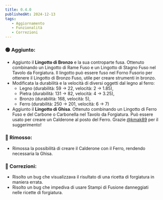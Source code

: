 ```yaml
---
title: 0.4.0
publishedAt: 2024-12-13
tags:
   - Aggiornamento
   - Funzionalità
   - Correzioni
---
```


### 🟢 Aggiunto:
- Aggiunto il **Lingotto di Bronzo** e la sua controparte fusa. Ottenuto combinando un Lingotto di Rame Fuso e un Lingotto di Stagno Fuso nel Tavolo da Forgiatura. Il lingotto può essere fuso nel Forno Fusorio per ottenere il Lingotto di Bronzo Fuso, utile per creare strumenti in bronzo.
- Modificata la durabilità e la velocità di diversi oggetti dal legno al ferro:
  - Legno (durabilità: 59 → 22, velocità: 2 → 1.85),
  - Pietra (durabilità: 131 → 82, velocità: 4 → 3.25),
  - Bronzo (durabilità: 168, velocità: 5),
  - Ferro (durabilità: 250 → 201, velocità: 6 → 7)
- Aggiunto il **Lingotto di Ghisa**. Ottenuto combinando un Lingotto di Ferro Fuso e del Carbone o Carbonella nel Tavolo da Forgiatura. Può essere usato per creare un Calderone al posto del Ferro. Grazie [@kmak89](https://discord.com/users/1270806382844706868) per il suggerimento!

### 🔴 Rimosso:
- Rimossa la possibilità di creare il Calderone con il Ferro, rendendo necessaria la Ghisa.

### 🔵 Correzioni:
- Risolto un bug che visualizzava il risultato di una ricetta di forgiatura in maniera errata.
- Risolto un bug che impediva di usare Stampi di Fusione danneggiati nelle ricette di forgiatura.